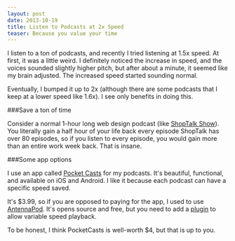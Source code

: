 ```yaml
---
layout: post
date: 2013-10-19
title: Listen to Podcasts at 2x Speed
teaser: Because you value your time
---
```


I listen to a ton of podcasts, and recently I tried listening at 1.5x speed. At first, it was a little weird. I definitely noticed the increase in speed, and the voices sounded slightly higher pitch, but after about a minute, it seemed like my brain adjusted. The increased speed started sounding normal.

Eventually, I bumped it up to 2x (although there are some podcasts that I keep at a lower speed like 1.6x). I see only benefits in doing this. 

###Save a ton of time

Consider a normal 1-hour long web design podcast (like [ShopTalk Show](http://shoptalkshow.com/)). You literally gain a half hour of your life back every episode ShopTalk has over 80 episodes, so if you listen to every episode, you would gain more than an entire work week back. That is insane.

###Some app options

I use an app called [Pocket Casts](http://www.shiftyjelly.com/pocketcasts) for my podcasts. It's beautiful, functional, and available on iOS and Android. I like it because each podcast can have a specific speed saved.

It's $3.99, so if you are opposed to paying for the app, I used to use [AntennaPod](https://play.google.com/store/apps/details?id=de.danoeh.antennapod). It's opens source and free, but you need to add a [plugin](https://play.google.com/store/apps/details?id=com.falconware.prestissimo&hl=en) to allow variable speed playback.

To be honest, I think PocketCasts is well-worth $4, but that is up to you.


